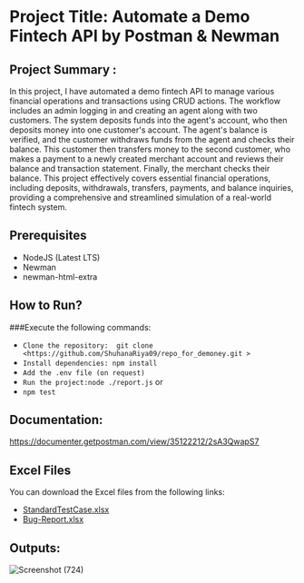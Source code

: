 # Project Title: Automate a Demo Fintech API by Postman & Newman

## Project Summary : 
In this project, I have automated a demo fintech API to manage various financial operations and transactions using CRUD actions. The workflow includes an admin logging in and creating an agent along with two customers. The system deposits funds into the agent's account, who then deposits money into one customer's account. The agent's balance is verified, and the customer withdraws funds from the agent and checks their balance. This customer then transfers money to the second customer, who makes a payment to a newly created merchant account and reviews their balance and transaction statement. Finally, the merchant checks their balance. This project effectively covers essential financial operations, including deposits, withdrawals, transfers, payments, and balance inquiries, providing a comprehensive and streamlined simulation of a real-world fintech system.

## Prerequisites
- NodeJS (Latest LTS)
- Newman
- newman-html-extra

## How to Run?
###Execute the following commands:
- ```Clone the repository:  git clone <https://github.com/ShuhanaRiya09/repo_for_demoney.git >```
- ```Install dependencies: npm install```
- ```Add the .env file (on request)```
- ```Run the project:node ./report.js``` or 
- ```npm test```



## Documentation:
https://documenter.getpostman.com/view/35122212/2sA3QwapS7

## Excel Files

You can download the Excel files from the following links:
- [StandardTestCase.xlsx](https://docs.google.com/spreadsheets/d/1mdeZUak9MBJQspSHeXJPq9vIo4lyfQFn/edit?usp=sharing&ouid=106900521374584856661&rtpof=true&sd=true)
- [Bug-Report.xlsx](https://docs.google.com/spreadsheets/d/1OCxu2rrFV9g8ckNuLonuKW0Doz8oeF2d/edit?usp=sharing&ouid=106900521374584856661&rtpof=true&sd=true)


## Outputs:
![Screenshot (724)](https://github.com/ShuhanaRiya09/repo_for_demoney/assets/108625095/a5fa52d6-5a6b-47f1-8d5c-8189cf51bd9c)




